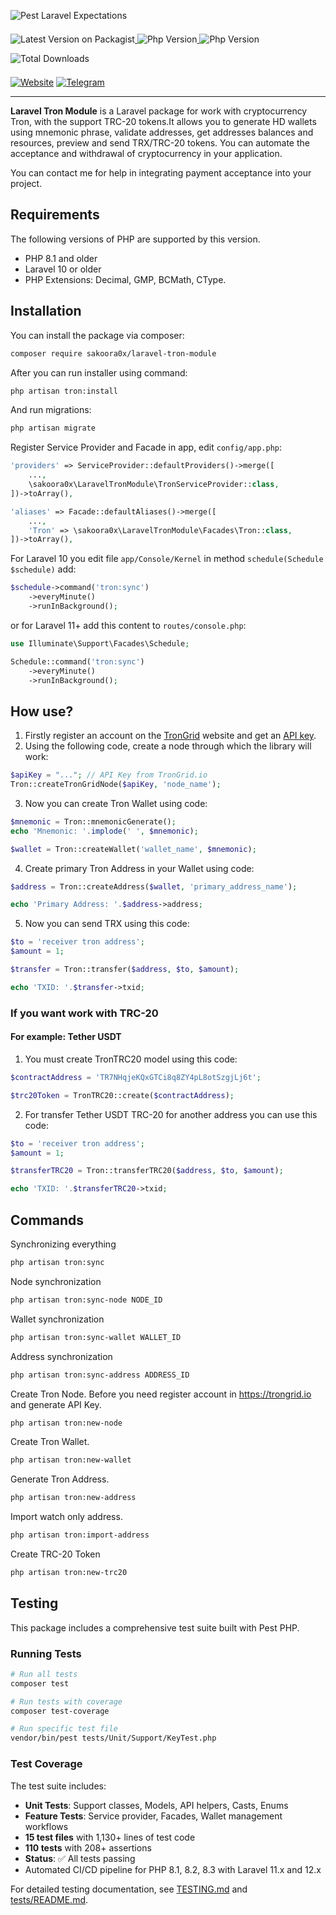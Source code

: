 ![Pest Laravel Expectations](https://banners.beyondco.de/Tron.png?theme=light&packageManager=composer+require&packageName=mollsoft%2Flaravel-tron-module&pattern=architect&style=style_1&description=Working+with+cryptocurrency+Tron%2C+supported+TRC-20+tokens&md=1&showWatermark=1&fontSize=100px&images=https%3A%2F%2Flaravel.com%2Fimg%2Flogomark.min.svg)

<a href="https://packagist.org/packages/sakoora0x/laravel-tron-module" target="_blank">
    <img style="display: inline-block; margin-top: 0.5em; margin-bottom: 0.5em" src="https://img.shields.io/packagist/v/sakoora0x/laravel-tron-module.svg?style=flat&cacheSeconds=3600" alt="Latest Version on Packagist">
</a>

<a href="https://www.php.net">
    <img style="display: inline-block; margin-top: 0.5em; margin-bottom: 0.5em" src="https://img.shields.io/badge/php-%3E=8.1-brightgreen.svg?maxAge=2592000" alt="Php Version">
</a>

<a href="https://laravel.com/">
    <img style="display: inline-block; margin-top: 0.5em; margin-bottom: 0.5em" src="https://img.shields.io/badge/laravel-%3E=10-red.svg?maxAge=2592000" alt="Php Version">
</a>

<a href="https://packagist.org/packages/sakoora0x/laravel-tron-module" target="_blank">
    <img style="display: inline-block; margin-top: 0.5em; margin-bottom: 0.5em" src="https://img.shields.io/packagist/dt/sakoora0x/laravel-tron-module.svg?style=flat&cacheSeconds=3600" alt="Total Downloads">
</a>

<a href="https://mollsoft.com"><img alt="Website" src="https://img.shields.io/badge/Website-https://mollsoft.com-black"></a>
<a href="https://t.me/mollsoft"><img alt="Telegram" src="https://img.shields.io/badge/Telegram-@mollsoft-blue"></a>

---

**Laravel Tron Module** is a Laravel package for work with cryptocurrency Tron, with the support TRC-20 tokens.It allows you to generate HD wallets using mnemonic phrase, validate addresses, get addresses balances and resources, preview and send TRX/TRC-20 tokens. You can automate the acceptance and withdrawal of cryptocurrency in your application.

You can contact me for help in integrating payment acceptance into your project.

## Requirements

The following versions of PHP are supported by this version.

* PHP 8.1 and older
* Laravel 10 or older
* PHP Extensions: Decimal, GMP, BCMath, CType.


## Installation
You can install the package via composer:
```bash
composer require sakoora0x/laravel-tron-module
```

After you can run installer using command:
```bash
php artisan tron:install
```

And run migrations:
```bash
php artisan migrate
```

Register Service Provider and Facade in app, edit `config/app.php`:
```php
'providers' => ServiceProvider::defaultProviders()->merge([
    ...,
    \sakoora0x\LaravelTronModule\TronServiceProvider::class,
])->toArray(),

'aliases' => Facade::defaultAliases()->merge([
    ...,
    'Tron' => \sakoora0x\LaravelTronModule\Facades\Tron::class,
])->toArray(),
```

For Laravel 10 you edit file `app/Console/Kernel` in method `schedule(Schedule $schedule)` add:
```php
$schedule->command('tron:sync')
    ->everyMinute()
    ->runInBackground();
```

or for Laravel 11+ add this content to `routes/console.php`:

```php
use Illuminate\Support\Facades\Schedule;

Schedule::command('tron:sync')
    ->everyMinute()
    ->runInBackground();
```

## How use?
1. Firstly register an account on the <a href="https://www.trongrid.io/register">TronGrid</a> website and get an <a href="https://www.trongrid.io/dashboard/keys">API key</a>.
2. Using the following code, create a node through which the library will work:
```php
$apiKey = "..."; // API Key from TronGrid.io
Tron::createTronGridNode($apiKey, 'node_name');
```
3. Now you can create Tron Wallet using code:
```php
$mnemonic = Tron::mnemonicGenerate();
echo 'Mnemonic: '.implode(' ', $mnemonic);

$wallet = Tron::createWallet('wallet_name', $mnemonic);
```
4. Create primary Tron Address in your Wallet using code:
```php
$address = Tron::createAddress($wallet, 'primary_address_name');

echo 'Primary Address: '.$address->address;
```
5. Now you can send TRX using this code:
```php
$to = 'receiver tron address';
$amount = 1;

$transfer = Tron::transfer($address, $to, $amount);

echo 'TXID: '.$transfer->txid;
```

### If you want work with TRC-20
#### For example: Tether USDT

1. You must create TronTRC20 model using this code:
```php
$contractAddress = 'TR7NHqjeKQxGTCi8q8ZY4pL8otSzgjLj6t';

$trc20Token = TronTRC20::create($contractAddress);
```
2. For transfer Tether USDT TRC-20 for another address you can use this code:
```php
$to = 'receiver tron address';
$amount = 1;

$transferTRC20 = Tron::transferTRC20($address, $to, $amount);

echo 'TXID: '.$transferTRC20->txid;
```


## Commands

Synchronizing everything
```bash
php artisan tron:sync
```

Node synchronization
```bash
php artisan tron:sync-node NODE_ID
```

Wallet synchronization
```bash
php artisan tron:sync-wallet WALLET_ID
```

Address synchronization
```bash
php artisan tron:sync-address ADDRESS_ID
```

Create Tron Node. Before you need register account in https://trongrid.io and generate API Key.
```bash
php artisan tron:new-node
```

Create Tron Wallet.
```bash
php artisan tron:new-wallet
```

Generate Tron Address.
```bash
php artisan tron:new-address
```

Import watch only address.
```bash
php artisan tron:import-address
```

Create TRC-20 Token
```bash
php artisan tron:new-trc20
```

## Testing

This package includes a comprehensive test suite built with Pest PHP.

### Running Tests

```bash
# Run all tests
composer test

# Run tests with coverage
composer test-coverage

# Run specific test file
vendor/bin/pest tests/Unit/Support/KeyTest.php
```

### Test Coverage

The test suite includes:
- **Unit Tests**: Support classes, Models, API helpers, Casts, Enums
- **Feature Tests**: Service provider, Facades, Wallet management workflows
- **15 test files** with 1,130+ lines of test code
- **110 tests** with 208+ assertions
- **Status**: ✅ All tests passing
- Automated CI/CD pipeline for PHP 8.1, 8.2, 8.3 with Laravel 11.x and 12.x

For detailed testing documentation, see [TESTING.md](TESTING.md) and [tests/README.md](tests/README.md).

